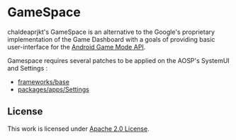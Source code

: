 # GameSpace

chaldeaprjkt's GameSpace is an alternative to the Google's proprietary implementation of the Game Dashboard with a goals of providing basic user-interface for the [Android Game Mode API](https://developer.android.com/games/gamemode/gamemode-api).

Gamespace requires several patches to be applied on the AOSP's SystemUI and Settings :
- [frameworks/base](https://github.com/chaldeaprjkt/chaldea_frameworks_base/commits/12L/gamespace)
- [packages/apps/Settings](https://github.com/chaldeaprjkt/chaldea_packages_apps_Settings/commits/12L/gamespace)

## License

This work is licensed under [Apache 2.0 License](LICENSE.md).
